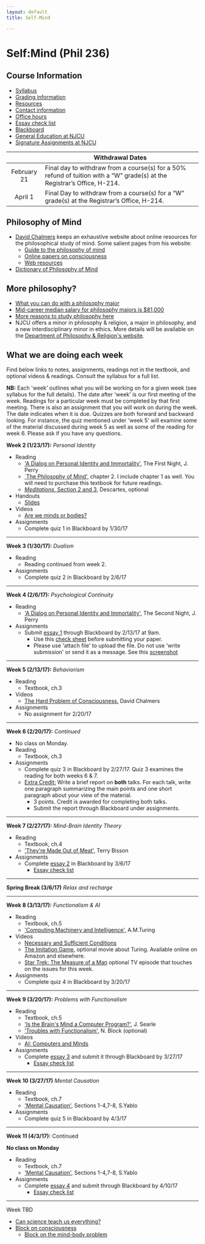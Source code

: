 ```yaml
---
layout: default
title: Self-Mind

---
```


# Self:Mind (Phil 236)



## Course Information
+ [Syllabus](Syllabus.pdf)
+ [Grading information](/Teaching/Grading/)
+ [Resources](/Teaching/Resources/)
+ [Contact information](/Contact)
+ [Office hours](/Contact/Office)
+ [Essay check list](/Teaching/Check)
+ [Blackboard](http://blackboard.njcu.edu) 
+ [General Education at NJCU](http://www.njcu.edu/department/general-education)
+ [Signature Assignments at NJCU](http://www.njcu.edu/academics/general-education/signature-assignment-information-students)

|         |  Withdrawal Dates   | 
| :-------------: | ------------- | 
| February 21 | Final day to withdraw from a course(s) for a 50% refund of tuition with a “W” grade(s) at the Registrar’s Office, H-214. |
| April 1  | Final Day to withdraw from a course(s) for a “W” grade(s) at the Registrar’s Office, H-214.|


## Philosophy of Mind
+ [David Chalmers](http://consc.net/chalmers/) keeps an exhaustive website about online resources for the philosophical study of mind. Some salient pages from his website: 
	+ [Guide to the philosophy of mind](http://consc.net/guide.html)
	+ [Online papers on consciousness](http://consc.net/online/)
	+ [Web resources](http://consc.net/resources.html)
+ [Dictionary of Philosophy of Mind](http://philosophy.uwaterloo.ca/MindDict/)


## More philosophy? 

+ [What you can do with a philosophy major](http://whatcanidowiththismajor.com/major/philosophy/)
+ [Mid-career median salary for philosophy majors is $81,000](http://online.wsj.com/public/resources/documents/info-Degrees_that_Pay_you_Back-sort.html)
+ [More reasons to study philosophy here](http://www.njcu.edu/philosophyreligion/why-philosophy)
+ NJCU offers a minor in philosophy & religion, a major in philosophy, and a new interdisciplinary minor in ethics. More details will be available on the [Department of Philosophy & Religion's website](http://www.njcu.edu/department/philosophy-religion).

## What we are doing each week
Find below links to notes, assignments, readings not in the textbook, and optional videos & readings. Consult the syllabus for a full list. 

**NB:** Each 'week' outlines what you will be working on for a given week (see syllabus for the full details).  The date after 'week' is our first meeting of the week. Readings for a particular week must be completed by that first meeting. There is also an assignment that you will work on during the week. The date indicates when it is due. Quizzes are both forward and backward looking. For instance, the quiz mentioned under 'week 5' will examine some of the material discussed during week 5 as well as some of the reading for week 6. Please ask if you have any questions. 




**Week 2 (1/23/17):** *Personal Identity*

+ Reading
	+ ['A Dialog on Personal Identity and Immortality',](http://www.humanscience.org/docs/Perry%20(1978)%20A%20Dialogue%20on%20Personal%20Identity%20and%20Immortality.pdf) The First Night, J. Perry
	+ [`The Philosophy of Mind',](kim1and2.pdf) chapter 2. I include chapter 1 as well. You will need to purchase this textbook for future readings. 
	+ [*Meditations*, Section 2 and 3,](http://www.earlymoderntexts.com/assets/pdfs/descartes1641.pdf) Descartes, optional
+ Handouts
	+ [Slides](identity.pdf)
+ Videos	
	+ [Are we minds or bodies?](https://www.youtube.com/watch?v=AMTMtWHclKo)
+ Assignments
	+ Complete quiz 1 in Blackboard by 1/30/17

***

**Week 3 (1/30/17):** *Dualism*

+ Reading
	+ Reading continued from week 2.
+ Assignments
	+ Complete quiz 2 in Blackboard by 2/6/17

***

**Week 4 (2/6/17):** *Psychological Continuity*

+ Reading
	+ ['A Dialog on Personal Identity and Immortality',](http://www.humanscience.org/docs/Perry%20(1978)%20A%20Dialogue%20on%20Personal%20Identity%20and%20Immortality.pdf) The Second Night, J. Perry
+ Assignments
	+ Submit [essay 1](/Teaching/Mind/Personal/Essay) through Blackboard by 2/13/17 at 9am. 
		+ Use this [check sheet](/Teaching/Check) before submitting your paper. 
		+ Please use 'attach file' to upload the file. Do not use 'write submission' or send it as a message. See this [screenshot](screenshot.png)

***

**Week 5 (2/13/17):** *Behaviorism*
+ Reading
	+ Textbook, ch.3
+ Videos
	+ [The Hard Problem of Consciousness,](http://serious-science.org/the-hard-problem-of-consciousness-6131) David Chalmers
+ Assignments
	+ No assignment for 2/20/17

***


**Week 6 (2/20/17):** *Continued*

+ No class on Monday.
+ Reading
	+ Textbook, ch.3
+ Assignments	
	+ Complete quiz 3 in Blackboard by 2/27/17. Quiz 3 examines the reading for both weeks 6 & 7.
	+ [Extra Credit:](/Teaching/Drones.pdf) Write a brief report on **both** talks. For each talk, write one paragraph  summarizing the main points and one short paragraph about your view of the material. 
		+ 3 points. Credit is awarded for completing both talks.
		+ Submit the report through Blackboard under assignments. 

***
	
**Week 7 (2/27/17):** *Mind-Brain Identity Theory*

+ Reading	
	+ Textbook, ch.4
	+ ['They're Made Out of Meat',](http://www.terrybisson.com/page6/page6.html) Terry Bisson
+ Assignments
	+ Complete [essay 2](Behaviorism/Essay) in Blackboard by 3/6/17
		+ [Essay check list](/Teaching/Check)

***
		
**Spring Break (3/6/17)**
*Relax and recharge*

***

**Week 8 (3/13/17):** *Functionalism & AI*

+ Reading
	+ Textbook, ch.5
	+ ['Computing Machinery and Intelligence',](/Teaching/Mind/Functionalism/turing.pdf) A.M.Turing
+ Videos	 
	+ [Necessary and Sufficient Conditions](https://www.youtube.com/watch?v=pCGnyaa5E5g)
	+ [The Imitation Game,](http://theimitationgamemovie.com) optional movie about Turing. Available online on Amazon and elsewhere. 
	+ [Star Trek: The Measure of a Man](http://www.imdb.com/title/tt0708807/) optional TV episode that touches on the issues for this week.  
+ Assignments
	+ Complete quiz 4 in Blackboard by 3/20/17

***

**Week 9 (3/20/17):** *Problems with Functionalism*

+ Reading
	+ Textbook, ch.5
	+ ['Is the Brain's Mind a Computer Program?',](/Teaching/Mind/Functionalism/SearleBrain.pdf) J. Searle
	+ ['Troubles with Functionalism',](/Teaching/Mind/Functionalism/Block.pdf) N. Block (optional)	
+ Videos
	+ [AI: Computers and Minds](https://www.youtube.com/watch?v=7fLNVP5yKt0)
+ Assignments
	+ Complete [essay 3](/Teaching/Mind/Functionalism/Essay) and submit it through Blackboard by 3/27/17
		+ [Essay check list](/Teaching/Check)



***

**Week 10 (3/27/17)** *Mental Causation*

+ Reading
	+ Textbook, ch.7
	+ ['Mental Causation',](Yablo.pdf) Sections 1-4,7-8, S.Yablo
+ Assignments
	+ Complete quiz 5 in Blackboard by 4/3/17


***

**Week 11 (4/3/17):** Continued 

**No class on Monday**

+ Reading
	+ Textbook, ch.7
	+ ['Mental Causation',](Yablo.pdf) Sections 1-4,7-8, S.Yablo
+ Assignments
	+ Complete [essay 4](Teaching/Mind/Functionalism/Essay) and submit through Blackboard by 4/10/17
		+ [Essay check list](/Teaching/Check)

***

Week TBD

+ [Can science teach us everything?](http://www.wi-phi.com/video/science-can-it-teach-us-everything)
+ [Block on consciousness](https://www.youtube.com/watch?v=HzdrmvaipZ4)
	+ [Block on the mind-body problem](https://www.youtube.com/watch?v=351RiTHFQtQ)